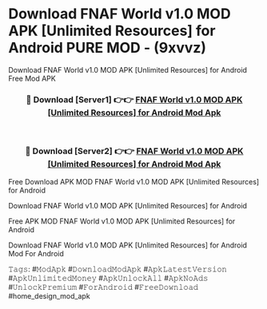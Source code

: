 # Download FNAF World v1.0 MOD APK [Unlimited Resources] for Android PURE MOD - (9xvvz)
Download FNAF World v1.0 MOD APK [Unlimited Resources] for Android Free Mod APK

<div align="center">
<h3>🔴 Download [Server1] 👉👉 <a href="https://apk-comot.site?title=FNAF_World_v1.0_MOD_APK_[Unlimited_Resources]_for_Android">FNAF World v1.0 MOD APK [Unlimited Resources] for Android Mod Apk</a></h3><br>

<h3>🔴 Download [Server2] 👉👉 <a href="https://apk-comot.site?title=FNAF_World_v1.0_MOD_APK_[Unlimited_Resources]_for_Android">FNAF World v1.0 MOD APK [Unlimited Resources] for Android Mod Apk</a></h3>
</div>


Free Download APK MOD FNAF World v1.0 MOD APK [Unlimited Resources] for Android

Download FNAF World v1.0 MOD APK [Unlimited Resources] for Android 

Free APK MOD FNAF World v1.0 MOD APK [Unlimited Resources] for Android 

Download FNAF World v1.0 MOD APK [Unlimited Resources] for Android Mod For Android

𝚃𝚊𝚐𝚜: #𝙼𝚘𝚍𝙰𝚙𝚔 #𝙳𝚘𝚠𝚗𝚕𝚘𝚊𝚍𝙼𝚘𝚍𝙰𝚙𝚔 #𝙰𝚙𝚔𝙻𝚊𝚝𝚎𝚜𝚝𝚅𝚎𝚛𝚜𝚒𝚘𝚗 #𝙰𝚙𝚔𝚄𝚗𝚕𝚒𝚖𝚒𝚝𝚎𝚍𝙼𝚘𝚗𝚎𝚢 #𝙰𝚙𝚔𝚄𝚗𝚕𝚘𝚌𝚔𝙰𝚕𝚕 #𝙰𝚙𝚔𝙽𝚘𝙰𝚍𝚜 #𝚄𝚗𝚕𝚘𝚌𝚔𝙿𝚛𝚎𝚖𝚒𝚞𝚖 #𝙵𝚘𝚛𝙰𝚗𝚍𝚛𝚘𝚒𝚍 #𝙵𝚛𝚎𝚎𝙳𝚘𝚠𝚗𝚕𝚘𝚊𝚍 #home_design_mod_apk